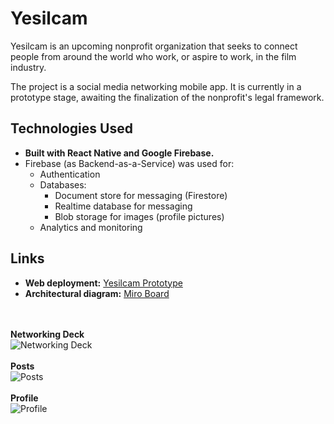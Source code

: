 # Yesilcam

Yesilcam is an upcoming nonprofit organization that seeks to connect people from around the world who work, or aspire to work, in the film industry.

The project is a social media networking mobile app. It is currently in a prototype stage, awaiting the finalization of the nonprofit's legal framework.

## Technologies Used

- **Built with React Native and Google Firebase.**
- Firebase (as Backend-as-a-Service) was used for:
  - Authentication
  - Databases:
    - Document store for messaging (Firestore)
    - Realtime database for messaging
    - Blob storage for images (profile pictures)
  - Analytics and monitoring

## Links 

- **Web deployment:** [Yesilcam Prototype](https://alexandruakkol.github.io/yesilcam_proto)
- **Architectural diagram:** [Miro Board](https://miro.com/app/board/uXjVPT3Trlo=/?share_link_id=998095091723)

<br><br><b>Networking Deck</b><br>
![Networking Deck](https://media.giphy.com/media/v1.Y2lkPTc5MGI3NjExeGxmZ2w0MWdnb3E3NDhhNW9uMXhpN2hrMHRydGY2N2ZudmdxNXdqNyZlcD12MV9pbnRlcm5hbF9naWZfYnlfaWQmY3Q9Zw/HALuwxjUYJ0IzDquFc/giphy.gif)
<br><br><b>Posts</b><br>
![Posts](https://media.giphy.com/media/v1.Y2lkPTc5MGI3NjExNmV1MGwybHplY24wcXk3M2txanRlNHQ2aGhtNzhyM2JuZDZ1bjduayZlcD12MV9pbnRlcm5hbF9naWZfYnlfaWQmY3Q9Zw/zIbq2uTcX2C48LN1Ad/giphy.gif)
<br><br><b>Profile</b><br>
![Profile](https://media.giphy.com/media/v1.Y2lkPTc5MGI3NjExbzEyNDVuem0xcGlxd3Z5NW1nYWJ0cW05dzNzc3R4d2gzNzFra3YzZCZlcD12MV9pbnRlcm5hbF9naWZfYnlfaWQmY3Q9Zw/aAIkw3ltrCqlztsbio/giphy.gif)
